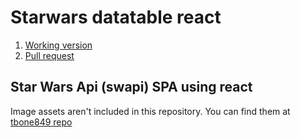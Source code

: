 # Starwars datatable react

1. [Working version](https://friendly-mayer-4e877f.netlify.com/)
2. [Pull request](https://github.com/samvimes01/sw-table-react//pull/2/files)

## Star Wars Api (swapi) SPA using react

Image assets aren't included in this repository. You can find them at [tbone849 repo](https://github.com/tbone849/star-wars-guide/tree/master/build/assets/img)
